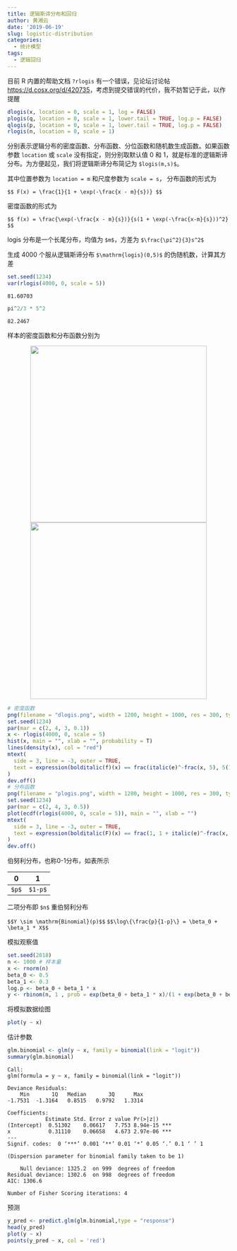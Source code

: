 ```yaml
---
title: 逻辑斯谛分布和回归
author: 黄湘云
date: '2019-06-19'
slug: logistic-distribution
categories:
  - 统计模型
tags:
  - 逻辑回归
---
```



目前 R 内置的帮助文档 `?rlogis` 有一个错误，见论坛讨论帖 <https://d.cosx.org/d/420735>，考虑到提交错误的代价，我不妨暂记于此，以作提醒

```r
dlogis(x, location = 0, scale = 1, log = FALSE)
plogis(q, location = 0, scale = 1, lower.tail = TRUE, log.p = FALSE)
qlogis(p, location = 0, scale = 1, lower.tail = TRUE, log.p = FALSE)
rlogis(n, location = 0, scale = 1)
```

分别表示逻辑分布的密度函数、分布函数、分位函数和随机数生成函数。如果函数参数 `location` 或 `scale` 没有指定，则分别取默认值 0 和 1，就是标准的逻辑斯谛分布。为方便起见，我们将逻辑斯谛分布简记为 `$logis(m,s)$`。

其中位置参数为 `location = m` 和尺度参数为 `scale = s`， 分布函数的形式为

`$$
F(x) = \frac{1}{1 + \exp(-\frac{x - m}{s})}
$$`

密度函数的形式为

`$$
f(x) = \frac{\exp(-\frac{x - m}{s})}{s(1 + \exp(-\frac{x-m}{s}))^2}
$$`

logis 分布是一个长尾分布，均值为 `$m$`，方差为 `$\frac{\pi^2}{3}s^2$`

生成 4000 个服从逻辑斯谛分布 `$\mathrm{logis}(0,5)$` 的伪随机数，计算其方差

```r
set.seed(1234)
var(rlogis(4000, 0, scale = 5))
```
```
81.60703
```
```r
pi^2/3 * 5^2
```
```
82.2467
```

样本的密度函数和分布函数分别为

<center class="half">
  <img src="https://wp-contents.netlify.com/2017/06/dlogis.png" width="400"/>
  <img src="https://wp-contents.netlify.com/2017/06/plogis.png" width="400"/>
</center>


```r
# 密度函数
png(filename = "dlogis.png", width = 1200, height = 1000, res = 300, type = "cairo")
set.seed(1234)
par(mar = c(2, 4, 3, 0.1))
x <- rlogis(4000, 0, scale = 5)
hist(x, main = "", xlab = "", probability = T)
lines(density(x), col = "red")
mtext(
  side = 3, line = -3, outer = TRUE,
  text = expression(bolditalic(f)(x) == frac(italic(e)^-frac(x, 5), 5(1 + italic(e)^-frac(x, 5))^2))
)
dev.off()
# 分布函数
png(filename = "plogis.png", width = 1200, height = 1000, res = 300, type = "cairo")
set.seed(1234)
par(mar = c(2, 4, 3, 0.5))
plot(ecdf(rlogis(4000, 0, scale = 5)), main = "", xlab = "")
mtext(
  side = 3, line = -3, outer = TRUE,
  text = expression(bolditalic(F)(x) == frac(1, 1 + italic(e)^-frac(x, 5)))
)
dev.off()
```

伯努利分布，也称0-1分布，如表所示

|  0  |   1   |
| :-: | :---: |
| `$p$` | `$1-p$` |

二项分布即 `$n$` 重伯努利分布

`$$Y \sim \mathrm{Binomial}(p)$$`
`$$\log\{\frac{p}{1-p}\} = \beta_0 + \beta_1 * X$$`

模拟观察值

```r
set.seed(2018)
n <- 1000 # 样本量
x <- rnorm(n)  
beta_0 <- 0.5
beta_1 <- 0.3
log.p <- beta_0 + beta_1 * x 
y <- rbinom(n, 1 , prob = exp(beta_0 + beta_1 * x)/(1 + exp(beta_0 + beta_1 * x))) 
```

将模拟数据绘图

```r
plot(y ~ x)
```

估计参数

```r
glm.binomial <- glm(y ~ x, family = binomial(link = "logit"))
summary(glm.binomial)
```
```
Call:
glm(formula = y ~ x, family = binomial(link = "logit"))

Deviance Residuals: 
    Min       1Q   Median       3Q      Max  
-1.7531  -1.3164   0.8515   0.9792   1.3314  

Coefficients:
            Estimate Std. Error z value Pr(>|z|)    
(Intercept)  0.51302    0.06617   7.753 8.94e-15 ***
x            0.31110    0.06658   4.673 2.97e-06 ***
---
Signif. codes:  0 ‘***’ 0.001 ‘**’ 0.01 ‘*’ 0.05 ‘.’ 0.1 ‘ ’ 1

(Dispersion parameter for binomial family taken to be 1)

    Null deviance: 1325.2  on 999  degrees of freedom
Residual deviance: 1302.6  on 998  degrees of freedom
AIC: 1306.6

Number of Fisher Scoring iterations: 4
```

预测

```r
y_pred <- predict.glm(glm.binomial,type = "response")
head(y_pred)
plot(y ~ x)
points(y_pred ~ x, col = 'red')
```
